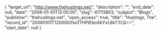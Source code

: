 {
  "target_url": "http://www.thehustings.net/", 
  "description": "", 
  "end_date": null, 
  "date": "2006-01-01T12:00:00", 
  "slug": 41713803, 
  "subject": "Blogs", 
  "publisher": "thehustings.net", 
  "open_access": true, 
  "title": "Hustings, The", 
  "record_id": "20060101T120000/fsoT7HPtEbnXkYvL6kTYLQ==", 
  "start_date": null
}

